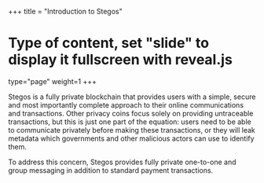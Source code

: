 +++
title = "Introduction to Stegos"
# Type of content, set "slide" to display it fullscreen with reveal.js
type="page"
weight=1
+++

Stegos is a fully private blockchain that provides users with a simple, secure and most importantly complete approach to their online communications and transactions. Other privacy coins focus solely on providing untraceable transactions, but this is just one part of the equation: users need to be able to communicate privately before making these transactions, or they will leak metadata which governments and other malicious actors can use to identify them.

To address this concern, Stegos provides fully private one-to-one and group messaging in addition to standard payment transactions.